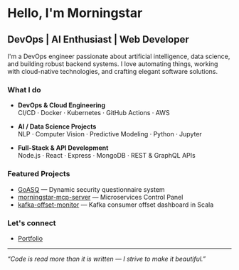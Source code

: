 <!--
**morningstar-47/morningstar-47** is a ✨ _special_ ✨ repository because its `README.md` (this file) appears on your GitHub profile.
-->

# Hello, I'm Morningstar

## DevOps | AI Enthusiast | Web Developer

I'm a DevOps engineer passionate about artificial intelligence, data science, and building robust backend systems. I love automating things, working with cloud-native technologies, and crafting elegant software solutions.

### What I do

- **DevOps & Cloud Engineering**  
  CI/CD · Docker · Kubernetes · GitHub Actions · AWS

- **AI / Data Science Projects**  
  NLP · Computer Vision · Predictive Modeling · Python · Jupyter

- **Full-Stack & API Development**  
  Node.js · React · Express · MongoDB · REST & GraphQL APIs

### Featured Projects

- [GoASQ](https://github.com/morningstar-47/GoASQ) — Dynamic security questionnaire system  
- [morningstar-mcp-server](https://github.com/morningstar-47/morningstar-mcp-server) — Microservices Control Panel  
- [kafka-offset-monitor](https://github.com/morningstar-47/kafka-offset-monitor) — Kafka consumer offset dashboard in Scala

### Let's connect

- [Portfolio](https://me-tau-dun.vercel.app)

---

_“Code is read more than it is written — I strive to make it beautiful.”_

